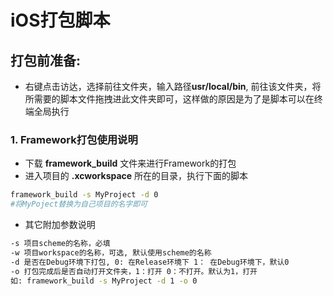 # iOS打包脚本
## 打包前准备:
- 右键点击访达，选择前往文件夹，输入路径**usr/local/bin**, 前往该文件夹，将所需要的脚本文件拖拽进此文件夹即可，这样做的原因是为了是脚本可以在终端全局执行
### 1. Framework打包使用说明
- 下载 **framework_build** 文件来进行Framework的打包
- 进入项目的 **.xcworkspace** 所在的目录，执行下面的脚本
``` .bash
framework_build -s MyProject -d 0
#将MyPoject替换为自己项目的名字即可
```
- 其它附加参数说明
``` .bash
-s 项目scheme的名称，必填
-w 项目workspace的名称，可选, 默认使用scheme的名称
-d 是否在Debug环境下打包, 0: 在Release环境下 1： 在Debug环境下，默认0
-o 打包完成后是否自动打开文件夹，1：打开 0：不打开。默认为1，打开
如: framework_build -s MyProject -d 1 -o 0
```

